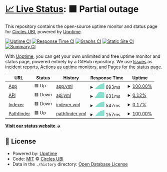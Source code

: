 # [📈 Live Status](https://status.circlesubi.id): <!--live status--> **🟧 Partial outage**

This repository contains the open-source uptime monitor and status page for [Circles UBI](https://joincircles.net), powered by [Upptime](https://github.com/upptime/upptime).

[![Uptime CI](https://github.com/CirclesUBI/status/workflows/Uptime%20CI/badge.svg)](https://github.com/CirclesUBI/status/actions?query=workflow%3A%22Uptime+CI%22)
[![Response Time CI](https://github.com/CirclesUBI/status/workflows/Response%20Time%20CI/badge.svg)](https://github.com/CirclesUBI/status/actions?query=workflow%3A%22Response+Time+CI%22)
[![Graphs CI](https://github.com/CirclesUBI/status/workflows/Graphs%20CI/badge.svg)](https://github.com/CirclesUBI/status/actions?query=workflow%3A%22Graphs+CI%22)
[![Static Site CI](https://github.com/CirclesUBI/status/workflows/Static%20Site%20CI/badge.svg)](https://github.com/CirclesUBI/status/actions?query=workflow%3A%22Static+Site+CI%22)
[![Summary CI](https://github.com/CirclesUBI/status/workflows/Summary%20CI/badge.svg)](https://github.com/CirclesUBI/status/actions?query=workflow%3A%22Summary+CI%22)

With [Upptime](https://upptime.js.org), you can get your own unlimited and free uptime monitor and status page, powered entirely by a GitHub repository. We use [Issues](https://github.com/CirclesUBI/status/issues) as incident reports, [Actions](https://github.com/CirclesUBI/status/actions) as uptime monitors, and [Pages](https://status.circlesubi.id) for the status page.

<!--start: status pages-->
<!-- This summary is generated by Upptime (https://github.com/upptime/upptime) -->
<!-- Do not edit this manually, your changes will be overwritten -->
<!-- prettier-ignore -->
| URL | Status | History | Response Time | Uptime |
| --- | ------ | ------- | ------------- | ------ |
| <img alt="" src="https://icons.duckduckgo.com/ip3/app.circlesubi.id.ico" height="13"> [App](https://app.circlesubi.id) | 🟩 Up | [app.yml](https://github.com/CirclesUBI/status-indonesia/commits/HEAD/history/app.yml) | <details><summary><img alt="Response time graph" src="./graphs/app/response-time-week.png" height="20"> 693ms</summary><br><a href="https://status.circlesubi.id/history/app"><img alt="Response time 693" src="https://img.shields.io/endpoint?url=https%3A%2F%2Fraw.githubusercontent.com%2FCirclesUBI%2Fstatus-indonesia%2FHEAD%2Fapi%2Fapp%2Fresponse-time.json"></a><br><a href="https://status.circlesubi.id/history/app"><img alt="24-hour response time 693" src="https://img.shields.io/endpoint?url=https%3A%2F%2Fraw.githubusercontent.com%2FCirclesUBI%2Fstatus-indonesia%2FHEAD%2Fapi%2Fapp%2Fresponse-time-day.json"></a><br><a href="https://status.circlesubi.id/history/app"><img alt="7-day response time 693" src="https://img.shields.io/endpoint?url=https%3A%2F%2Fraw.githubusercontent.com%2FCirclesUBI%2Fstatus-indonesia%2FHEAD%2Fapi%2Fapp%2Fresponse-time-week.json"></a><br><a href="https://status.circlesubi.id/history/app"><img alt="30-day response time 693" src="https://img.shields.io/endpoint?url=https%3A%2F%2Fraw.githubusercontent.com%2FCirclesUBI%2Fstatus-indonesia%2FHEAD%2Fapi%2Fapp%2Fresponse-time-month.json"></a><br><a href="https://status.circlesubi.id/history/app"><img alt="1-year response time 693" src="https://img.shields.io/endpoint?url=https%3A%2F%2Fraw.githubusercontent.com%2FCirclesUBI%2Fstatus-indonesia%2FHEAD%2Fapi%2Fapp%2Fresponse-time-year.json"></a></details> | <details><summary><a href="https://status.circlesubi.id/history/app">100.00%</a></summary><a href="https://status.circlesubi.id/history/app"><img alt="All-time uptime 100.00%" src="https://img.shields.io/endpoint?url=https%3A%2F%2Fraw.githubusercontent.com%2FCirclesUBI%2Fstatus-indonesia%2FHEAD%2Fapi%2Fapp%2Fuptime.json"></a><br><a href="https://status.circlesubi.id/history/app"><img alt="24-hour uptime 100.00%" src="https://img.shields.io/endpoint?url=https%3A%2F%2Fraw.githubusercontent.com%2FCirclesUBI%2Fstatus-indonesia%2FHEAD%2Fapi%2Fapp%2Fuptime-day.json"></a><br><a href="https://status.circlesubi.id/history/app"><img alt="7-day uptime 100.00%" src="https://img.shields.io/endpoint?url=https%3A%2F%2Fraw.githubusercontent.com%2FCirclesUBI%2Fstatus-indonesia%2FHEAD%2Fapi%2Fapp%2Fuptime-week.json"></a><br><a href="https://status.circlesubi.id/history/app"><img alt="30-day uptime 100.00%" src="https://img.shields.io/endpoint?url=https%3A%2F%2Fraw.githubusercontent.com%2FCirclesUBI%2Fstatus-indonesia%2FHEAD%2Fapi%2Fapp%2Fuptime-month.json"></a><br><a href="https://status.circlesubi.id/history/app"><img alt="1-year uptime 100.00%" src="https://img.shields.io/endpoint?url=https%3A%2F%2Fraw.githubusercontent.com%2FCirclesUBI%2Fstatus-indonesia%2FHEAD%2Fapi%2Fapp%2Fuptime-year.json"></a></details>
| <img alt="" src="https://icons.duckduckgo.com/ip3/api.circlesubi.id.ico" height="13"> [API](https://api.circlesubi.id) | 🟥 Down | [api.yml](https://github.com/CirclesUBI/status-indonesia/commits/HEAD/history/api.yml) | <details><summary><img alt="Response time graph" src="./graphs/api/response-time-week.png" height="20"> 631ms</summary><br><a href="https://status.circlesubi.id/history/api"><img alt="Response time 631" src="https://img.shields.io/endpoint?url=https%3A%2F%2Fraw.githubusercontent.com%2FCirclesUBI%2Fstatus-indonesia%2FHEAD%2Fapi%2Fapi%2Fresponse-time.json"></a><br><a href="https://status.circlesubi.id/history/api"><img alt="24-hour response time 631" src="https://img.shields.io/endpoint?url=https%3A%2F%2Fraw.githubusercontent.com%2FCirclesUBI%2Fstatus-indonesia%2FHEAD%2Fapi%2Fapi%2Fresponse-time-day.json"></a><br><a href="https://status.circlesubi.id/history/api"><img alt="7-day response time 631" src="https://img.shields.io/endpoint?url=https%3A%2F%2Fraw.githubusercontent.com%2FCirclesUBI%2Fstatus-indonesia%2FHEAD%2Fapi%2Fapi%2Fresponse-time-week.json"></a><br><a href="https://status.circlesubi.id/history/api"><img alt="30-day response time 631" src="https://img.shields.io/endpoint?url=https%3A%2F%2Fraw.githubusercontent.com%2FCirclesUBI%2Fstatus-indonesia%2FHEAD%2Fapi%2Fapi%2Fresponse-time-month.json"></a><br><a href="https://status.circlesubi.id/history/api"><img alt="1-year response time 631" src="https://img.shields.io/endpoint?url=https%3A%2F%2Fraw.githubusercontent.com%2FCirclesUBI%2Fstatus-indonesia%2FHEAD%2Fapi%2Fapi%2Fresponse-time-year.json"></a></details> | <details><summary><a href="https://status.circlesubi.id/history/api">0.12%</a></summary><a href="https://status.circlesubi.id/history/api"><img alt="All-time uptime 0.12%" src="https://img.shields.io/endpoint?url=https%3A%2F%2Fraw.githubusercontent.com%2FCirclesUBI%2Fstatus-indonesia%2FHEAD%2Fapi%2Fapi%2Fuptime.json"></a><br><a href="https://status.circlesubi.id/history/api"><img alt="24-hour uptime 0.12%" src="https://img.shields.io/endpoint?url=https%3A%2F%2Fraw.githubusercontent.com%2FCirclesUBI%2Fstatus-indonesia%2FHEAD%2Fapi%2Fapi%2Fuptime-day.json"></a><br><a href="https://status.circlesubi.id/history/api"><img alt="7-day uptime 0.12%" src="https://img.shields.io/endpoint?url=https%3A%2F%2Fraw.githubusercontent.com%2FCirclesUBI%2Fstatus-indonesia%2FHEAD%2Fapi%2Fapi%2Fuptime-week.json"></a><br><a href="https://status.circlesubi.id/history/api"><img alt="30-day uptime 0.12%" src="https://img.shields.io/endpoint?url=https%3A%2F%2Fraw.githubusercontent.com%2FCirclesUBI%2Fstatus-indonesia%2FHEAD%2Fapi%2Fapi%2Fuptime-month.json"></a><br><a href="https://status.circlesubi.id/history/api"><img alt="1-year uptime 0.12%" src="https://img.shields.io/endpoint?url=https%3A%2F%2Fraw.githubusercontent.com%2FCirclesUBI%2Fstatus-indonesia%2FHEAD%2Fapi%2Fapi%2Fuptime-year.json"></a></details>
| <img alt="" src="https://icons.duckduckgo.com/ip3/rpc.circlesubi.id.ico" height="13"> [Indexer](https://rpc.circlesubi.id/indexer) | 🟥 Down | [indexer.yml](https://github.com/CirclesUBI/status-indonesia/commits/HEAD/history/indexer.yml) | <details><summary><img alt="Response time graph" src="./graphs/indexer/response-time-week.png" height="20"> 547ms</summary><br><a href="https://status.circlesubi.id/history/indexer"><img alt="Response time 547" src="https://img.shields.io/endpoint?url=https%3A%2F%2Fraw.githubusercontent.com%2FCirclesUBI%2Fstatus-indonesia%2FHEAD%2Fapi%2Findexer%2Fresponse-time.json"></a><br><a href="https://status.circlesubi.id/history/indexer"><img alt="24-hour response time 547" src="https://img.shields.io/endpoint?url=https%3A%2F%2Fraw.githubusercontent.com%2FCirclesUBI%2Fstatus-indonesia%2FHEAD%2Fapi%2Findexer%2Fresponse-time-day.json"></a><br><a href="https://status.circlesubi.id/history/indexer"><img alt="7-day response time 547" src="https://img.shields.io/endpoint?url=https%3A%2F%2Fraw.githubusercontent.com%2FCirclesUBI%2Fstatus-indonesia%2FHEAD%2Fapi%2Findexer%2Fresponse-time-week.json"></a><br><a href="https://status.circlesubi.id/history/indexer"><img alt="30-day response time 547" src="https://img.shields.io/endpoint?url=https%3A%2F%2Fraw.githubusercontent.com%2FCirclesUBI%2Fstatus-indonesia%2FHEAD%2Fapi%2Findexer%2Fresponse-time-month.json"></a><br><a href="https://status.circlesubi.id/history/indexer"><img alt="1-year response time 547" src="https://img.shields.io/endpoint?url=https%3A%2F%2Fraw.githubusercontent.com%2FCirclesUBI%2Fstatus-indonesia%2FHEAD%2Fapi%2Findexer%2Fresponse-time-year.json"></a></details> | <details><summary><a href="https://status.circlesubi.id/history/indexer">0.17%</a></summary><a href="https://status.circlesubi.id/history/indexer"><img alt="All-time uptime 0.17%" src="https://img.shields.io/endpoint?url=https%3A%2F%2Fraw.githubusercontent.com%2FCirclesUBI%2Fstatus-indonesia%2FHEAD%2Fapi%2Findexer%2Fuptime.json"></a><br><a href="https://status.circlesubi.id/history/indexer"><img alt="24-hour uptime 0.17%" src="https://img.shields.io/endpoint?url=https%3A%2F%2Fraw.githubusercontent.com%2FCirclesUBI%2Fstatus-indonesia%2FHEAD%2Fapi%2Findexer%2Fuptime-day.json"></a><br><a href="https://status.circlesubi.id/history/indexer"><img alt="7-day uptime 0.17%" src="https://img.shields.io/endpoint?url=https%3A%2F%2Fraw.githubusercontent.com%2FCirclesUBI%2Fstatus-indonesia%2FHEAD%2Fapi%2Findexer%2Fuptime-week.json"></a><br><a href="https://status.circlesubi.id/history/indexer"><img alt="30-day uptime 0.17%" src="https://img.shields.io/endpoint?url=https%3A%2F%2Fraw.githubusercontent.com%2FCirclesUBI%2Fstatus-indonesia%2FHEAD%2Fapi%2Findexer%2Fuptime-month.json"></a><br><a href="https://status.circlesubi.id/history/indexer"><img alt="1-year uptime 0.17%" src="https://img.shields.io/endpoint?url=https%3A%2F%2Fraw.githubusercontent.com%2FCirclesUBI%2Fstatus-indonesia%2FHEAD%2Fapi%2Findexer%2Fuptime-year.json"></a></details>
| <img alt="" src="https://icons.duckduckgo.com/ip3/rpc.circlesubi.id.ico" height="13"> [Pathfinder](https://rpc.circlesubi.id/pathfinder) | 🟩 Up | [pathfinder.yml](https://github.com/CirclesUBI/status-indonesia/commits/HEAD/history/pathfinder.yml) | <details><summary><img alt="Response time graph" src="./graphs/pathfinder/response-time-week.png" height="20"> 157ms</summary><br><a href="https://status.circlesubi.id/history/pathfinder"><img alt="Response time 157" src="https://img.shields.io/endpoint?url=https%3A%2F%2Fraw.githubusercontent.com%2FCirclesUBI%2Fstatus-indonesia%2FHEAD%2Fapi%2Fpathfinder%2Fresponse-time.json"></a><br><a href="https://status.circlesubi.id/history/pathfinder"><img alt="24-hour response time 157" src="https://img.shields.io/endpoint?url=https%3A%2F%2Fraw.githubusercontent.com%2FCirclesUBI%2Fstatus-indonesia%2FHEAD%2Fapi%2Fpathfinder%2Fresponse-time-day.json"></a><br><a href="https://status.circlesubi.id/history/pathfinder"><img alt="7-day response time 157" src="https://img.shields.io/endpoint?url=https%3A%2F%2Fraw.githubusercontent.com%2FCirclesUBI%2Fstatus-indonesia%2FHEAD%2Fapi%2Fpathfinder%2Fresponse-time-week.json"></a><br><a href="https://status.circlesubi.id/history/pathfinder"><img alt="30-day response time 157" src="https://img.shields.io/endpoint?url=https%3A%2F%2Fraw.githubusercontent.com%2FCirclesUBI%2Fstatus-indonesia%2FHEAD%2Fapi%2Fpathfinder%2Fresponse-time-month.json"></a><br><a href="https://status.circlesubi.id/history/pathfinder"><img alt="1-year response time 157" src="https://img.shields.io/endpoint?url=https%3A%2F%2Fraw.githubusercontent.com%2FCirclesUBI%2Fstatus-indonesia%2FHEAD%2Fapi%2Fpathfinder%2Fresponse-time-year.json"></a></details> | <details><summary><a href="https://status.circlesubi.id/history/pathfinder">100.00%</a></summary><a href="https://status.circlesubi.id/history/pathfinder"><img alt="All-time uptime 100.00%" src="https://img.shields.io/endpoint?url=https%3A%2F%2Fraw.githubusercontent.com%2FCirclesUBI%2Fstatus-indonesia%2FHEAD%2Fapi%2Fpathfinder%2Fuptime.json"></a><br><a href="https://status.circlesubi.id/history/pathfinder"><img alt="24-hour uptime 100.00%" src="https://img.shields.io/endpoint?url=https%3A%2F%2Fraw.githubusercontent.com%2FCirclesUBI%2Fstatus-indonesia%2FHEAD%2Fapi%2Fpathfinder%2Fuptime-day.json"></a><br><a href="https://status.circlesubi.id/history/pathfinder"><img alt="7-day uptime 100.00%" src="https://img.shields.io/endpoint?url=https%3A%2F%2Fraw.githubusercontent.com%2FCirclesUBI%2Fstatus-indonesia%2FHEAD%2Fapi%2Fpathfinder%2Fuptime-week.json"></a><br><a href="https://status.circlesubi.id/history/pathfinder"><img alt="30-day uptime 100.00%" src="https://img.shields.io/endpoint?url=https%3A%2F%2Fraw.githubusercontent.com%2FCirclesUBI%2Fstatus-indonesia%2FHEAD%2Fapi%2Fpathfinder%2Fuptime-month.json"></a><br><a href="https://status.circlesubi.id/history/pathfinder"><img alt="1-year uptime 100.00%" src="https://img.shields.io/endpoint?url=https%3A%2F%2Fraw.githubusercontent.com%2FCirclesUBI%2Fstatus-indonesia%2FHEAD%2Fapi%2Fpathfinder%2Fuptime-year.json"></a></details>

<!--end: status pages-->

[**Visit our status website →**](https://status.circlesubi.id)

## 📄 License

- Powered by: [Upptime](https://github.com/upptime/upptime)
- Code: [MIT](./LICENSE) © [Circles UBI](https://joincircles.net)
- Data in the `./history` directory: [Open Database License](https://opendatacommons.org/licenses/odbl/1-0/)
